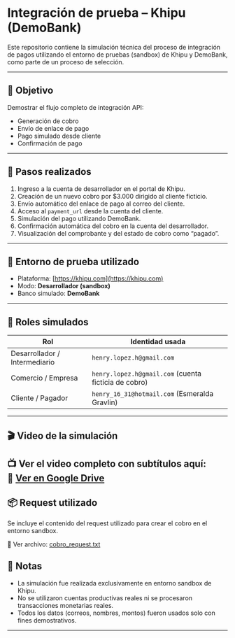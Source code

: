 # Integración de prueba – Khipu (DemoBank)

Este repositorio contiene la simulación técnica del proceso de integración de pagos utilizando el entorno de pruebas (sandbox) de Khipu y DemoBank, como parte de un proceso de selección.

---

## 🎯 Objetivo

Demostrar el flujo completo de integración API:
- Generación de cobro
- Envío de enlace de pago
- Pago simulado desde cliente
- Confirmación de pago

---

## 🔄 Pasos realizados

1. Ingreso a la cuenta de desarrollador en el portal de Khipu.
2. Creación de un nuevo cobro por $3.000 dirigido al cliente ficticio.
3. Envío automático del enlace de pago al correo del cliente.
4. Acceso al `payment_url` desde la cuenta del cliente.
5. Simulación del pago utilizando DemoBank.
6. Confirmación automática del cobro en la cuenta del desarrollador.
7. Visualización del comprobante y del estado de cobro como “pagado”.

---

## 🧪 Entorno de prueba utilizado

- Plataforma: [https://khipu.com](https://khipu.com)
- Modo: **Desarrollador (sandbox)**
- Banco simulado: **DemoBank**

---

## 🧩 Roles simulados

| Rol                        | Identidad usada                          |
|---------------------------|-------------------------------------------|
| Desarrollador / Intermediario | `henry.lopez.h@gmail.com`              |
| Comercio / Empresa         | `henry.lopez.h@gmail.com` (cuenta ficticia de cobro) |
| Cliente / Pagador          | `henry_16_31@hotmail.com` (Esmeralda Gravlin)    |

---

## 🎬 Video de la simulación

📺 Ver el video completo con subtítulos aquí:  
🔗 [Ver en Google Drive](https://drive.google.com/file/d/1AE1MaDaFR8K_2J0q59gRglFza1y2Dcad/view?usp=sharing)
---

## 📦 Request utilizado

Se incluye el contenido del request utilizado para crear el cobro en el entorno sandbox.

📄 Ver archivo: [cobro_request.txt](./cobro_request.txt)

## 📝 Notas

- La simulación fue realizada exclusivamente en entorno sandbox de Khipu.
- No se utilizaron cuentas productivas reales ni se procesaron transacciones monetarias reales.
- Todos los datos (correos, nombres, montos) fueron usados solo con fines demostrativos.

---

